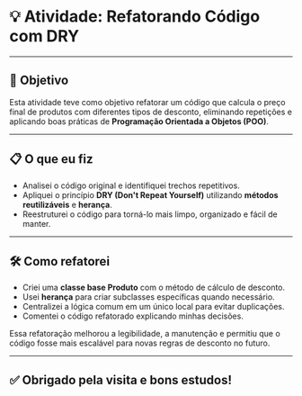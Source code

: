 # 💡 Atividade: Refatorando Código com DRY

---

## 🎯 Objetivo

Esta atividade teve como objetivo refatorar um código que calcula o preço final de produtos com diferentes tipos de desconto, eliminando repetições e aplicando boas práticas de **Programação Orientada a Objetos (POO)**.

---

## 📋 O que eu fiz

- Analisei o código original e identifiquei trechos repetitivos.
- Apliquei o princípio **DRY (Don't Repeat Yourself)** utilizando **métodos reutilizáveis** e **herança**.
- Reestruturei o código para torná-lo mais limpo, organizado e fácil de manter.

---

## 🛠️ Como refatorei

- Criei uma **classe base Produto** com o método de cálculo de desconto.
- Usei **herança** para criar subclasses específicas quando necessário.
- Centralizei a lógica comum em um único local para evitar duplicações.
- Comentei o código refatorado explicando minhas decisões.

Essa refatoração melhorou a legibilidade, a manutenção e permitiu que o código fosse mais escalável para novas regras de desconto no futuro.

---

## ✅ Obrigado pela visita e bons estudos!
